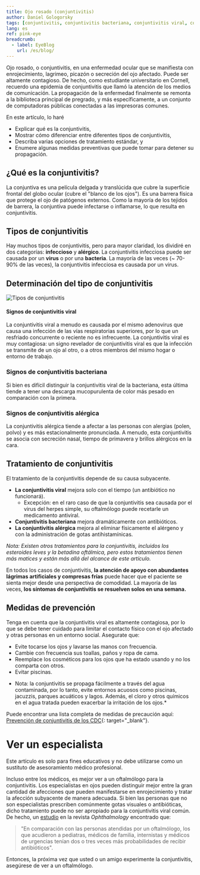 ```yaml
---
title: Ojo rosado (conjuntivitis)
author: Daniel Gologorsky
tags: [conjuntivitis, conjuntivitis bacteriana, conjuntivitis viral, conjuntivitis alérgica]
lang: es
ref: pink-eye
breadcrumb: 
  - label: EyeBlog
    url: /es/blog/
---
```



Ojo rosado, o conjuntivitis, en una enfermedad ocular que se manifiesta con enrojecimiento, lagrimeo, picazón o secreción del ojo afectado. Puede ser altamente contagioso. De hecho, como estudiante universitario en Cornell, recuerdo una epidemia de conjuntivitis que llamó la atención de los medios de comunicación. La propagación de la enfermedad finalmente se remonta a la biblioteca principal de pregrado, y más específicamente, a un conjunto de computadoras públicas conectadas a las impresoras comunes.

En este artículo, lo haré
- Explicar qué es la conjuntivitis,
- Mostrar cómo diferenciar entre diferentes tipos de conjuntivitis,
- Describa varias opciones de tratamiento estándar, y
- Enumere algunas medidas preventivas que puede tomar para detener su propagación.

## ¿Qué es la conjuntivitis?

La conjuntiva es una película delgada y translúcida que cubre la superficie frontal del globo ocular (cubre el "blanco de los ojos"). Es una barrera física que protege el ojo de patógenos externos. Como la mayoría de los tejidos de barrera, la conjuntiva puede infectarse o inflamarse, lo que resulta en conjuntivitis.

## Tipos de conjuntivitis
Hay muchos tipos de conjuntivitis, pero para mayor claridad, los dividiré en dos categorías: **infeccioso** y **alérgico**. La conjuntivitis infecciosa puede ser causada por un **virus** o por una **bacteria**. La mayoría de las veces (~ 70-90% de las veces), la conjuntivitis infecciosa es causada por un virus.

## Determinación del tipo de conjuntivitis

![Tipos de conjuntivitis](/assets/img/viral_or_bacterial.png "Tipos de conjuntivitis")


#### Signos de conjuntivitis viral

La conjuntivitis viral a menudo es causada por el mismo adenovirus que causa una infección de las vías respiratorias superiores, por lo que un resfriado concurrente o reciente no es infrecuente. La conjuntivitis viral es muy contagiosa: un signo revelador de conjuntivitis viral es que la infección se transmite de un ojo al otro, o a otros miembros del mismo hogar o entorno de trabajo.

### Signos de conjuntivitis bacteriana
Si bien es difícil distinguir la conjuntivitis viral de la bacteriana, esta última tiende a tener una descarga mucopurulenta de color más pesado en comparación con la primera.

### Signos de conjuntivitis alérgica

La conjuntivitis alérgica tiende a afectar a las personas con alergias (polen, polvo) y es más estacionalmente pronunciada. A menudo, esta conjuntivitis se asocia con secreción nasal, tiempo de primavera y brillos alérgicos en la cara.

## Tratamiento de conjuntivitis
El tratamiento de la conjuntivitis depende de su causa subyacente.

- **La conjuntivitis viral** mejora solo con el tiempo (un antibiótico no funcionará).
    - Excepción: en el raro caso de que la conjuntivitis sea causada por el virus del herpes simple, su oftalmólogo puede recetarle un medicamento antiviral.
- **Conjuntivitis bacteriana** mejora dramáticamente con antibióticos.
- **La conjuntivitis alérgica** mejora al eliminar físicamente el alérgeno y con la administración de gotas antihistamínicas.

*Nota: Existen otros tratamientos para la conjuntivitis, incluidos los esteroides leves y la betadina oftálmica, pero estos tratamientos tienen más matices y están más allá del alcance de este artículo.*

En todos los casos de conjuntivitis, **la atención de apoyo con abundantes lágrimas artificiales y compresas frías** puede hacer que el paciente se sienta mejor desde una perspectiva de comodidad. La mayoría de las veces, **los síntomas de conjuntivitis se resuelven solos en una semana.**

## Medidas de prevención
Tenga en cuenta que la conjuntivitis viral es altamente contagiosa, por lo que se debe tener cuidado para limitar el contacto físico con el ojo afectado y otras personas en un entorno social. Asegurate que:
- Evite tocarse los ojos y lavarse las manos con frecuencia.
- Cambie con frecuencia sus toallas, paños y ropa de cama.
- Reemplace los cosméticos para los ojos que ha estado usando y no los comparta con otros.
- Evitar piscinas.

* Nota: la conjuntivitis se propaga fácilmente a través del agua contaminada, por lo tanto, evite entornos acuosos como piscinas, jacuzzis, parques acuáticos y lagos. Además, el cloro y otros químicos en el agua tratada pueden exacerbar la irritación de los ojos.*

Puede encontrar una lista completa de medidas de precaución aquí: [Prevención de conjuntivitis de los CDC](https://www.cdc.gov/conjunctivitis/about/prevention.html){: target="\_blank"}.

# Ver un especialista

Este artículo es solo para fines educativos y no debe utilizarse como un sustituto de asesoramiento médico profesional.

Incluso entre los médicos, es mejor ver a un oftalmólogo para la conjuntivitis. Los especialistas en ojos pueden distinguir mejor entre la gran cantidad de afecciones que pueden manifestarse en enrojecimiento y tratar la afección subyacente de manera adecuada. Si bien las personas que no son especialistas prescriben comúnmente gotas visuales o antibióticas, dicho tratamiento puede no ser apropiado para la conjuntivitis viral común. De hecho, un [estudio](https://www.nytimes.com/2017/06/22/well/live/antibiotic-eye-drops-often-unhelpful-for-pinkeye.html) en la revista *Ophthalmology* encontrado que:
> "En comparación con las personas atendidas por un oftalmólogo, los que acudieron a pediatras, médicos de familia, internistas y médicos de urgencias tenían dos o tres veces más probabilidades de recibir antibióticos".

Entonces, la próxima vez que usted o un amigo experimente la conjuntivitis, asegúrese de ver a un oftalmólogo.